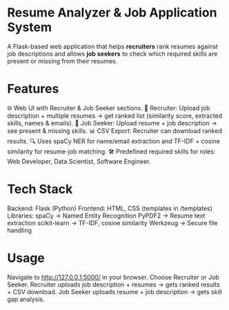 # Resume Analyzer & Job Application System

A Flask-based web application that helps **recruiters** rank resumes against job descriptions and allows **job seekers** to check which required skills are present or missing from their resumes.

# Features

🌐 Web UI with Recruiter & Job Seeker sections.
📑 Recruiter: Upload job description + multiple resumes → get ranked list (similarity score, extracted skills, names & emails).
🙋 Job Seeker: Upload resume + job description → see present & missing skills.
📊 CSV Export: Recruiter can download ranked results.
🔍 Uses spaCy NER for name/email extraction and TF-IDF + cosine similarity for resume-job matching.
🛠️ Predefined required skills for roles: Web Developer, Data Scientist, Software Engineer.

# Tech Stack

Backend: Flask (Python)
Frontend: HTML, CSS (templates in /templates)
Libraries:
spaCy → Named Entity Recognition
PyPDF2 → Resume text extraction
scikit-learn → TF-IDF, cosine similarity
Werkzeug → Secure file handling

# Usage

Navigate to http://127.0.0.1:5000/ in your browser.
Choose Recruiter or Job Seeker.
Recruiter uploads job description + resumes → gets ranked results + CSV download.
Job Seeker uploads resume + job description → gets skill gap analysis.

